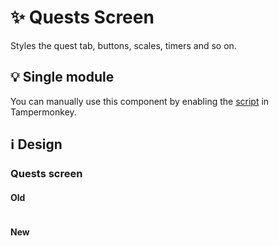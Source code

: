 # :sparkles: Quests Screen

Styles the quest tab, buttons, scales, timers and so on.

## :bulb: Single module

You can manually use this component by enabling the [script](https://github.com/OrakomoRi/Severitium/blob/main/src/Quests/QuestsScreen/QuestsScreen.user.js?raw=true) in Tampermonkey.

## :information_source: Design

### Quests screen

#### Old

![]()

#### New

![]()